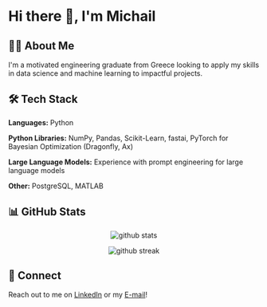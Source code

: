 # Hi there 👋, I'm Michail 

## 👨‍💻 About Me

I'm a motivated engineering graduate from Greece looking to apply my skills in data science and machine learning to impactful projects. 

## 🛠 Tech Stack

**Languages:** Python

**Python Libraries:** NumPy, Pandas, Scikit-Learn, fastai, PyTorch for Bayesian Optimization (Dragonfly, Ax)

**Large Language Models:** Experience with prompt engineering for large language models

**Other:** PostgreSQL, MATLAB

## 📊 GitHub Stats

<p align="center">
  <img src="https://github-readme-stats.vercel.app/api?username=michailmitsakis&count_private=true&show_icons=true&theme=dark" alt="github stats">
</p>

<p align="center">
  <img src="https://github-readme-streak-stats.herokuapp.com/?user=michailmitsakis&theme=dark" alt="github streak">
</p>

## 🤝 Connect

Reach out to me on [LinkedIn](https://www.linkedin.com/in/michael-mitsakis/) or my [E-mail](mitsakismichail@gmail.com)!
